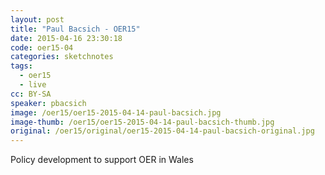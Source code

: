 ```yaml
---
layout: post
title: "Paul Bacsich - OER15"
date: 2015-04-16 23:30:18
code: oer15-04
categories: sketchnotes
tags:
  - oer15
  - live
cc: BY-SA
speaker: pbacsich
image: /oer15/oer15-2015-04-14-paul-bacsich.jpg
image-thumb: /oer15/oer15-2015-04-14-paul-bacsich-thumb.jpg
original: /oer15/original/oer15-2015-04-14-paul-bacsich-original.jpg
---
```


Policy development to support OER in Wales
